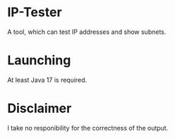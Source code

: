 # IP-Tester
A tool, which can test IP addresses and show subnets.

# Launching
At least Java 17 is required.

# Disclaimer
I take no responibility for the correctness of the output.
